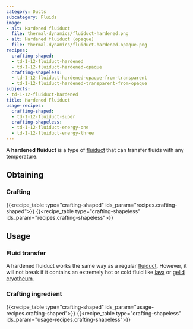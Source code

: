 ```yaml
---
category: Ducts
subcategory: Fluids
image:
- alt: Hardened fluiduct
  file: thermal-dynamics/fluiduct-hardened.png
- alt: Hardened fluiduct (opaque)
  file: thermal-dynamics/fluiduct-hardened-opaque.png
recipes:
  crafting-shaped:
  - td-1-12-fluiduct-hardened
  - td-1-12-fluiduct-hardened-opaque
  crafting-shapeless:
  - td-1-12-fluiduct-hardened-opaque-from-transparent
  - td-1-12-fluiduct-hardened-transparent-from-opaque
subjects:
- td-1-12-fluiduct-hardened
title: Hardened Fluiduct
usage-recipes:
  crafting-shaped:
  - td-1-12-fluiduct-super
  crafting-shapeless:
  - td-1-12-fluiduct-energy-one
  - td-1-12-fluiduct-energy-three
---
```


A **hardened fluiduct** is a type of [fluiduct](../fluiduct/) that can transfer
fluids with any temperature.


Obtaining
---------

### Crafting
{{<recipe_table type="crafting-shaped" ids_param="recipes.crafting-shaped">}}
{{<recipe_table type="crafting-shapeless" ids_param="recipes.crafting-shapeless">}}


Usage
-----

### Fluid transfer
A hardened fluiduct works the same way as a regular [fluiduct](../fluiduct/).
However, it will not break if it contains an extremely hot or cold fluid like
[lava](https://minecraft.gamepedia.com/Lava) or [gelid
cryotheum](../../thermal-foundation/gelid-cryotheum/).

### Crafting ingredient
{{<recipe_table type="crafting-shaped" ids_param="usage-recipes.crafting-shaped">}}
{{<recipe_table type="crafting-shapeless" ids_param="usage-recipes.crafting-shapeless">}}
